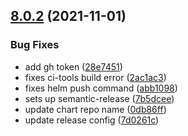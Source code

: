## [8.0.2](https://github.com/insuusvenerati/ci-tools/compare/8.0.1...8.0.2) (2021-11-01)


### Bug Fixes

* add gh token ([28e7451](https://github.com/insuusvenerati/ci-tools/commit/28e7451a88eece79e7b30827a2bce071970215c0))
* fixes ci-tools build error ([2ac1ac3](https://github.com/insuusvenerati/ci-tools/commit/2ac1ac3676f88d12124f0aababfa9f4cb80940b6))
* fixes helm push command ([abb1098](https://github.com/insuusvenerati/ci-tools/commit/abb1098f4f80dd05f1804dd863c462f61a4409ae))
* sets up semantic-release ([7b5dcee](https://github.com/insuusvenerati/ci-tools/commit/7b5dcee93f810e61c0822c731bc57fa77b156cc1))
* update chart repo name ([0db86ff](https://github.com/insuusvenerati/ci-tools/commit/0db86ff0f81a0a4976e79448890c1be3f58e272e))
* update release config ([7d0261c](https://github.com/insuusvenerati/ci-tools/commit/7d0261c18728b4c7966750a24427349cac572e28))
